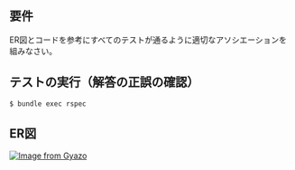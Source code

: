 ## 要件
ER図とコードを参考にすべてのテストが通るように適切なアソシエーションを組みなさい。

## テストの実行（解答の正誤の確認）
```terminal
$ bundle exec rspec
```
## ER図
[![Image from Gyazo](https://i.gyazo.com/47095be0fe0f60ade0e0cdf95860ba33.png)](https://gyazo.com/47095be0fe0f60ade0e0cdf95860ba33)